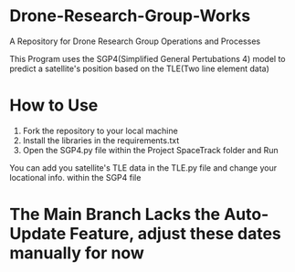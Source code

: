 # Drone-Research-Group-Works
A Repository for Drone Research Group Operations and Processes

This Program uses the SGP4(Simplified General Pertubations 4) model
to predict a satellite's position based on the TLE(Two line element data)


# How to Use
1. Fork the repository to your local machine
2. Install the libraries in the requirements.txt
3. Open the SGP4.py file within the Project SpaceTrack folder and Run

You can add you satellite's TLE data in the TLE.py file and change your locational info. within the SGP4 file

# The Main Branch Lacks the Auto-Update Feature, adjust these dates manually for now
